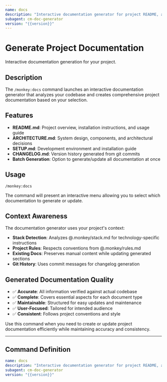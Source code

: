 ```yaml
---
name: docs
description: "Interactive documentation generator for project README, architecture, setup guides, and changelogs"
subagent: cm-doc-generator
version: "{{version}}"
---
```


# Generate Project Documentation

Interactive documentation generation for your project.

## Description

The `/monkey:docs` command launches an interactive documentation generator that analyzes your codebase and creates comprehensive project documentation based on your selection.

## Features

- **README.md**: Project overview, installation instructions, and usage guide
- **ARCHITECTURE.md**: System design, components, and architectural decisions  
- **SETUP.md**: Development environment and installation guide
- **CHANGELOG.md**: Version history generated from git commits
- **Batch Generation**: Option to generate/update all documentation at once

## Usage

```
/monkey:docs
```

The command will present an interactive menu allowing you to select which documentation to generate or update.

## Context Awareness

The documentation generator uses your project's context:
- **Stack Detection**: Analyzes @.monkey/stack.md for technology-specific instructions
- **Project Rules**: Respects conventions from @.monkey/rules.md
- **Existing Docs**: Preserves manual content while updating generated sections
- **Git History**: Uses commit messages for changelog generation

## Generated Documentation Quality

- ✅ **Accurate**: All information verified against actual codebase
- ✅ **Complete**: Covers essential aspects for each document type
- ✅ **Maintainable**: Structured for easy updates and maintenance
- ✅ **User-Focused**: Tailored for intended audience
- ✅ **Consistent**: Follows project conventions and style

Use this command when you need to create or update project documentation efficiently while maintaining accuracy and consistency.

---

## Command Definition

```yaml
name: docs
description: "Interactive documentation generator for project README, architecture, setup guides, and changelogs"
subagent: cm-doc-generator
version: "{{version}}"
```